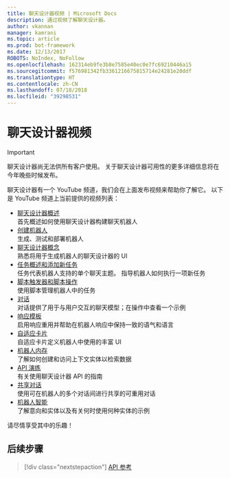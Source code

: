 ```yaml
---
title: 聊天设计器视频 | Microsoft Docs
description: 通过视频了解聊天设计器。
author: vkannan
manager: kamrani
ms.topic: article
ms.prod: bot-framework
ms.date: 12/13/2017
ROBOTS: NoIndex, NoFollow
ms.openlocfilehash: 162314eb9fe3b8e7585e40ec0e7fc69210446a15
ms.sourcegitcommit: f576981342fb3361216675815714e24281e20ddf
ms.translationtype: HT
ms.contentlocale: zh-CN
ms.lasthandoff: 07/18/2018
ms.locfileid: "39298531"
---
```

# <a name="conversation-designer-videos"></a>聊天设计器视频
> [!IMPORTANT]
> 聊天设计器尚无法供所有客户使用。 关于聊天设计器可用性的更多详细信息将在今年晚些时候发布。

聊天设计器有一个 YouTube 频道，我们会在上面发布视频来帮助你了解它。 以下是 YouTube 频道上当前提供的视频列表： 

- [聊天设计器概述](https://www.youtube.com/watch?v=HVWl2nTeN5c&index=1&list=PL8bc0pP2kCO51qUAL4RaBOwybJjamaiic) </br>
  首先概述如何使用聊天设计器构建聊天机器人
- [创建机器人](https://www.youtube.com/watch?v=jgr5oJZBPlg&index=2&list=PL8bc0pP2kCO51qUAL4RaBOwybJjamaiic) </br>
  生成、测试和部署机器人
- [聊天设计器概念](https://www.youtube.com/watch?v=irVlTfwEJYM&index=3&list=PL8bc0pP2kCO51qUAL4RaBOwybJjamaiic) </br>
  熟悉将用于生成机器人的聊天设计器的 UI
- [任务概述和添加新任务](https://www.youtube.com/watch?v=1rfL7aO6_XY&index=4&list=PL8bc0pP2kCO51qUAL4RaBOwybJjamaiic) </br>
  任务代表机器人支持的单个聊天主题。 指导机器人如何执行一项新任务
- [脚本触发器和脚本操作](https://www.youtube.com/watch?v=bXHA7-XBQSU&index=5&list=PL8bc0pP2kCO51qUAL4RaBOwybJjamaiic) </br>
  使用脚本管理机器人中的任务
- [对话](https://www.youtube.com/watch?v=EEIpLeFrHFE&index=6&list=PL8bc0pP2kCO51qUAL4RaBOwybJjamaiic) </br>
  对话提供了用于与用户交互的聊天模型；在操作中查看一个示例
- [响应模板](https://www.youtube.com/watch?v=6QYxJmU_wkA&index=7&list=PL8bc0pP2kCO51qUAL4RaBOwybJjamaiic) </br>
  启用响应重用并帮助在机器人响应中保持一致的语气和语言 
- [自适应卡片](https://www.youtube.com/watch?v=KajqaslTTho&index=8&list=PL8bc0pP2kCO51qUAL4RaBOwybJjamaiic) </br>
  自适应卡片定义机器人中使用的丰富 UI
- [机器人内存](https://www.youtube.com/watch?v=bx9zibY6P7g&index=9&list=PL8bc0pP2kCO51qUAL4RaBOwybJjamaiic) </br>
  了解如何创建和访问上下文实体以检索数据
- [API 演练](https://www.youtube.com/watch?v=SfP4tffl52I&index=10&list=PL8bc0pP2kCO51qUAL4RaBOwybJjamaiic) </br>
  有关使用聊天设计器 API 的指南
- [共享对话](https://www.youtube.com/watch?v=obaNMPGVzJY&index=11&list=PL8bc0pP2kCO51qUAL4RaBOwybJjamaiic) </br>
  使用可在机器人的多个对话间进行共享的可重用对话
- [机器人智能](https://www.youtube.com/watch?v=3RRKvlcgTdY&index=12&list=PL8bc0pP2kCO51qUAL4RaBOwybJjamaiic) </br>
  了解意向和实体以及有关何时使用何种实体的示例

请尽情享受其中的乐趣！

## <a name="next-step"></a>后续步骤
> [!div class="nextstepaction"]
> [API 参考](conversation-designer-context-object.md)
